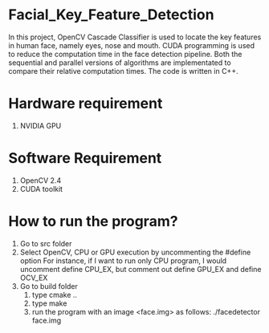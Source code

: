 # Facial_Key_Feature_Detection
In this project, OpenCV Cascade Classifier is used to locate the key features
in human face, namely eyes, nose and mouth. CUDA programming is 
used to reduce the computation time in the face detection pipeline.
Both the sequential and parallel versions of algorithms are 
implementated to compare their relative computation times.
The code is written in C++.

# Hardware requirement
1. NVIDIA GPU

# Software Requirement
1. OpenCV 2.4
2. CUDA toolkit

# How to run the program?
1. Go to src folder
2. Select OpenCV, CPU or GPU execution by uncommenting the #define option
   For instance, if I want to run only CPU program, I would uncomment 
   define CPU_EX, but comment out define GPU_EX and define OCV_EX
3. Go to build folder
	1. type cmake ..
	2. type make
	3. run the program with an image <face.img> as follows:
		./facedetector face.img  
